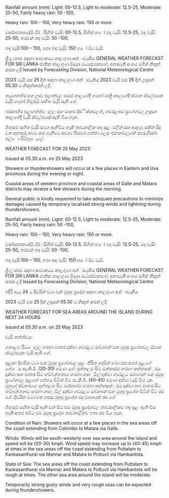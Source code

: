 Rainfall amount (mm): Light: 00-12.5, Light to moderate: 12.5-25, Moderate: 25-50, Fairly heavy rain: 50 -100,

Heavy rain: 100 – 150, Very heavy rain: 150 or more.

වර්ෂාපතනය(මි.මී) : සිහින් වැසි: 00-12.5, සිහින් හ ෝ මද වැසි: 12.5-25, මද වැසි: 25-50, තරමක් තද වැසි: 50 -100,

තද වැසි:100 – 150, ඉතා තද වැසි: 150 හ ෝ ඊට වැඩි

ශ්‍රී ලංකාව සඳහා සාමාන්‍යය කාලගුණ අන්‍ාවැකිය GENERAL WEATHER FORECAST FOR SRI LANKA ජාතික කාලගුණ විදයා මධ්‍යස්ථානහේ, අනාවැකි අංශය මගින් නිකුත් කරන ලදි Issued by Forecasting Division, National Meteorological Centre

2023 මැයි මස 25 දින්‍ සඳහා කාලගුණ අන්‍ාවැකිය 2023 මැයි මස 25 දින්‍ උදෑසන්‍ 05.30 ට නිකුත්කරන්‍ ලදි.

නැගෙනහිර සහ ඌව පළාත්වල සවස් කාලගේදී ගහෝ රාත්‍රී කාලගේදී ස්ථාන ස්වල්පයක වැසි ගහෝ ගිගුරුම් සහිත වැසි ඇති ගේ.

බස්නාහිර පළාගත්ත් ොල්ල සහ මාතර දිස්ික්කවලත්, ගවරළබඩ ප්‍රගේශවල උදෑසන කාලගේදී වැසි ස්වල්පයක් ඇති විය හැක.

ගිගුරුම් සහිත වැසි සමග ඇතිවිය හැකි තාවකාලික තද සුළං වලින් සහ අකුණු මඟින් සිදු වන අනතුරු අවම කර ගැනීමට අවශ්‍ය පියවර ගන්නා ලෙස ජනතාවලගන් කාරුණිකව ඉල්ො සිටිනු ෙැලේ.

WEATHER FORECAST FOR 25 May 2023

Issued at 05.30 a.m. on 25 May 2023

Showers or thundershowers will occur at a few places in Eastern and Uva provinces during the evening or night.

Coastal areas of western province and coastal areas of Galle and Matara districts may receive a few showers during the morning.

General public is kindly requested to take adequate precautions to minimize damages caused by temporary localized strong winds and lightning during thundershowers.

Rainfall amount (mm): Light: 00-12.5, Light to moderate: 12.5-25, Moderate: 25-50, Fairly heavy rain: 50 -100,

Heavy rain: 100 – 150, Very heavy rain: 150 or more.

වර්ෂාපතනය(මි.මී) : සිහින් වැසි: 00-12.5, සිහින් හ ෝ මද වැසි: 12.5-25, මද වැසි: 25-50, තරමක් තද වැසි: 50 -100,

තද වැසි:100 – 150, ඉතා තද වැසි: 150 හ ෝ ඊට වැඩි

ශ්‍රී ලංකාව සඳහා සාමාන්‍යය කාලගුණ අන්‍ාවැකිය GENERAL WEATHER FORECAST FOR SRI LANKA ජාතික කාලගුණ විදයා මධ්‍යස්ථානහේ, අනාවැකි අංශය මගින් නිකුත් කරන ලදි Issued by Forecasting Division, National Meteorological Centre

ඉදිරි පැය 24 ට දිවයින්‍ වටා වන්‍ මුහුදු ප්‍රදේශ සඳහා කාලගුණ අන්‍ාවැකිය

2023 මැයි මස 25 දින්‍ උදෑසන්‍ 05.30 ට නිකුත් කරන්‍ ලදි.

WEATHER FORECAST FOR SEA AREAS AROUND THE ISLAND DURING NEXT 24 HOURS

Issued at 05.30 a.m. on 25 May 2023

වැසි තත්ත්වය:

ගකාළඹ සිට ොල්ල හරහා මාතර දක්වා ගවරළට ඔබ්ගබන් වන මුහුදු ප්‍රගේශවල ස්ථාන ස්වල්පයක වැසි ඇති ගේ.

සුළඟ: දිවයින වටා වන මුහුදු ප්‍රගේශවල සුළං නිරිත ගදසින් හමා එන අතර සුළගේ ගේෙය පැ.කි.මී. (20-30) පමණ ගේ. පුත්තලම සිට මන්නාරම හරහා කන්කසන්ුරය දක්වා සහ මාතර සිට හම්බන්ගතාට හරහා ගපාුවිල් දක්වා ගවරළට ඔබ්ගබන් වන මුහුදු ප්‍රගේශවල සුළහේ හේගය විටින් විට පැ.කි.මී. (40-45) පමණ දක්වා වැඩි විය ැක. මුහුදේ ස්වභාවය: පුත්තලම සිට මන්නාරම හරහා කන්කසන්ුරය දක්වා සහ මාතර සිට හම්බන්ගතාට හරහා ගපාුවිල් දක්වා ගවරළට ඔබ්ගබන් වන මුහුදු ප්‍රගේශ විටින් විට රළු ගේ. දිවයින වටා වන ගසසු මුහුදු ප්‍රගේශ මද වශගයන් රළු ගේ.

ගිගුරුම් සහිත වැසි ඇති වන්‍ විට එම මුහුදු ප්‍රදේශවල තාවකාලිකව තද සුළං ඇති විය හැකි අතර එවිට එම මුහුදු ප්‍රදේශ තාවකාලිකව ඉතා රළු විය හැක.

Condition of Rain: Showers will occur at a few places in the sea areas off the coast extending from Colombo to Matara via Galle.

Winds: Winds will be south-westerly over sea area around the island and speed will be (20-30) kmph. Wind speed may increase up to (40-45) kmph at times in the sea areas off the coast extending from Puttalam to Kankasanthurai via Mannar and Matara to Pottuvil via Hambantota.

State of Sea: The sea areas off the coast extending from Puttalam to Kankasanthurai via Mannar and Matara to Pottuvil via Hambantota will be rough at times. The other sea area around the island will be moderate.

Temporarily strong gusty winds and very rough seas can be expected during thundershowers.